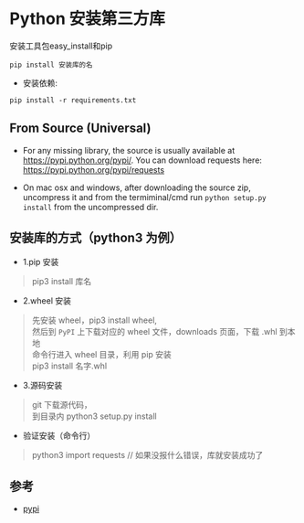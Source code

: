 # Python 安装第三方库

安装工具包easy_install和pip

```
pip install 安装库的名
```


- 安装依赖:
```
pip install -r requirements.txt
```


## From Source (Universal)

- For any missing library, the source is usually available at https://pypi.python.org/pypi/. You can download requests here: https://pypi.python.org/pypi/requests

- On mac osx and windows, after downloading the source zip, uncompress it and from the termiminal/cmd run `python setup.py install` from the uncompressed dir.



## 安装库的方式（python3 为例）

- 1.pip 安装
>pip3 install 库名

- 2.wheel 安装
>先安装 wheel，pip3 install wheel,  
然后到 `PyPI` 上下载对应的 wheel 文件，downloads 页面，下载 .whl 到本地  
命令行进入 wheel 目录，利用 pip 安装  
pip3 install 名字.whl


- 3.源码安装
>git 下载源代码，  
到目录内
python3 setup.py install

- 验证安装（命令行）
>python3
import requests // 如果没报什么错误，库就安装成功了


## 参考
- [pypi](https://pypi.org/)
